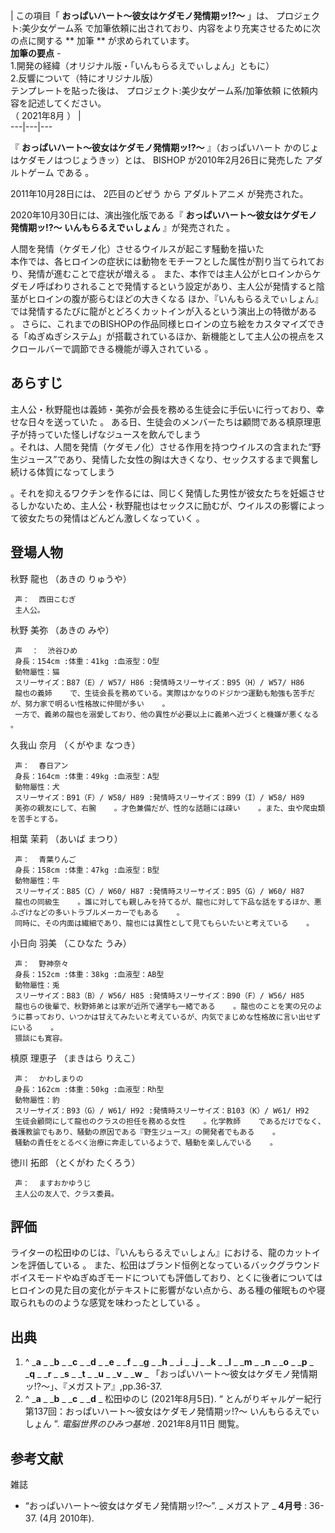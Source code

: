 |  この項目「 **おっぱいハート〜彼女はケダモノ発情期ッ!?〜** 」は、  プロジェクト:美少女ゲーム系
で加筆依頼に出されており、内容をより充実させるために次の点に関する ** 加筆  ** が求められています。  
**加筆の要点** \-  
1.開発の経緯（オリジナル版・「いんもらるえでぃしょん」ともに）  
2.反響について（特にオリジナル版）  
テンプレートを貼った後は、  プロジェクト:美少女ゲーム系/加筆依頼  に依頼内容を記述してください。  
（  2021年8月  ）  |   
---|---|---  
  
『 **おっぱいハート〜彼女はケダモノ発情期ッ!?〜** 』（おっぱいハート かのじょはケダモノはつじょうきッ）とは、  BISHOP
が2010年2月26日に発売した  アダルトゲーム  である    。

2011年10月28日には、  2匹目のどぜう  から  アダルトアニメ  が発売された。

2020年10月30日には、演出強化版である『 **おっぱいハート～彼女はケダモノ発情期ッ!?～ いんもらるえでぃしょん** 』が発売された    。

人間を発情（ケダモノ化）させるウイルスが起こす騒動を描いた  
本作では、各ヒロインの症状には動物をモチーフとした属性が割り当てられており、発情が進むことで症状が増える    。
また、本作では主人公がヒロインからケダモノ呼ばわりされることで発情するという設定があり、主人公が発情すると陰茎がヒロインの腹が膨らむほどの大きくなる
  ほか、『いんもらるえでぃしょん』では発情するたびに龍がとどろくカットインが入るという演出上の特徴がある    。
さらに、これまでのBISHOPの作品同様ヒロインの立ち絵をカスタマイズできる「ぬぎぬぎシステム」が搭載されているほか、新機能として主人公の視点をスクロールバーで調節できる機能が導入されている
  。

##  あらすじ  

主人公・秋野龍也は義姉・美弥が会長を務める生徒会に手伝いに行っており、幸せな日々を送っていた    。
ある日、生徒会のメンバーたちは顧問である槙原理恵子が持っていた怪しげなジュースを飲んでしまう  
。それは、人間を発情（ケダモノ化）させる作用を持つウイルスの含まれた“野生ジュース”であり、発情した女性の胸は大きくなり、セックスするまで興奮し続ける体質になってしまう

。それを抑えるワクチンを作るには、同じく発情した男性が彼女たちを妊娠させるしかないため、主人公・秋野龍也はセックスに励むが、ウイルスの影響によって彼女たちの発情はどんどん激しくなっていく
  。

##  登場人物  

秋野 龍也 （あきの りゅうや）

     声：  西田こむぎ 
     主人公。 
秋野 美弥 （あきの みや）

     声  ：  渋谷ひめ 
     身長：154cm :体重：41kg :血液型：O型 
     動物屬性：猫 
     スリーサイズ：B87（E）/ W57/ H86 :発情時スリーサイズ：B95（H）/ W57/ H86 
     龍也の義姉    で、生徒会長を務めている。実際はかなりのドジかつ運動も勉強も苦手だが、努力家で明るい性格故に仲間が多い    。 
     一方で、義弟の龍也を溺愛しており、他の異性が必要以上に義弟へ近づくと機嫌が悪くなる    。 
久我山 奈月 （くがやま なつき）

     声：  春日アン 
     身長：164cm :体重：49kg :血液型：A型 
     動物屬性：犬 
     スリーサイズ：B91（F）/ W58/ H89 :発情時スリーサイズ：B99（I）/ W58/ H89 
     美弥の親友にして、右腕    。才色兼備だが、性的な話題には疎い    。また、虫や爬虫類を苦手とする。 
相葉 茉莉 （あいば まつり）

     声：  青葉りんご 
     身長：158cm :体重：47kg :血液型：B型 
     動物屬性：牛 
     スリーサイズ：B85（C）/ W60/ H87 :発情時スリーサイズ：B95（G）/ W60/ H87 
     龍也の同級生    。誰に対しても親しみを持てるが、龍也に対して下品な話をするほか、悪ふざけなどの多いトラブルメーカーでもある    。 
     同時に、その内面は繊細であり、龍也には異性として見てもらいたいと考えている    。 
小日向 羽美 （こひなた うみ）

     声：  野神奈々 
     身長：152cm :体重：38kg :血液型：AB型 
     動物屬性：兎 
     スリーサイズ：B83（B）/ W56/ H85 :発情時スリーサイズ：B90（F）/ W56/ H85 
     龍也らの後輩で、秋野姉弟とは家が近所で通学も一緒である    。龍也のことを実の兄のように慕っており、いつかは甘えてみたいと考えているが、内気でまじめな性格故に言い出せずにいる    。 
     猥談にも寛容。 
槙原 理恵子 （まきはら りえこ）

     声：  かわしまりの 
     身長：162cm :体重：50kg :血液型：Rh型 
     動物屬性：豹 
     スリーサイズ：B93（G）/ W61/ H92 :発情時スリーサイズ：B103（K）/ W61/ H92 
     生徒会顧問にして龍也のクラスの担任を務める女性    。化学教師    であるだけでなく、養護教諭でもあり、騒動の原因である『野生ジュース』の開発者でもある    。 
     騒動の責任をとるべく治療に奔走しているようで、騒動を楽しんでいる    。 
徳川 拓郎 （とくがわ たくろう）

     声：  ますおかゆうじ 
     主人公の友人で、クラス委員。 

##  評価  

ライターの松田ゆのじは、『いんもらるえでぃしょん』における、龍のカットインを評価している    。
また、松田はブランド恒例となっているバックグラウンドボイスモードやぬぎぬぎモードについても評価しており、とくに後者についてはヒロインの見た目の変化がテキストに影響がない点から、ある種の催眠ものや寝取られもののような感覚を味わったとしている
  。

##  出典  

  1. ^  _**a** _ _**b** _ _**c** _ _**d** _ _**e** _ _**f** _ _**g** _ _**h** _ _**i** _ _**j** _ _**k** _ _**l** _ _**m** _ _**n** _ _**o** _ _**p** _ _**q** _ _**r** _ _**s** _ _**t** _ _**u** _ _**v** _ _**w** _ 「おっぱいハート〜彼女はケダモノ発情期ッ!?〜」、『メガストア』,pp.36-37. 
  2. ^  _**a** _ _**b** _ _**c** _ _**d** _ 松田ゆのじ (2021年8月5日). “  とんがりギャルゲー紀行 第137回：おっぱいハート～彼女はケダモノ発情期ッ!?～ いんもらるえでぃしょん  ”. _電脳世界のひみつ基地_ .  2021年8月11日  閲覧。 

##  参考文献  

雑誌

  * “おっぱいハート〜彼女はケダモノ発情期ッ!?〜”. _ メガストア  _ **4月号** : 36-37. (4月 2010年). 

